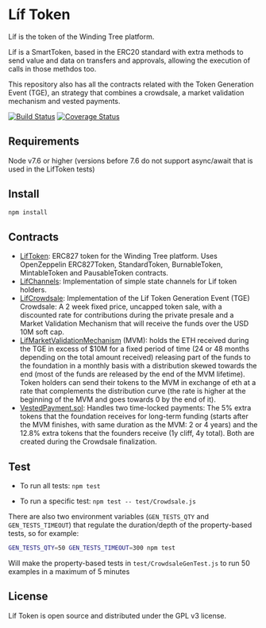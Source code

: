 # Líf Token

Líf is the token of the Winding Tree platform.

Líf is a SmartToken, based in the ERC20 standard with extra methods to send value and data on transfers and approvals, allowing the execution of calls in those methdos too.

This repository also has all the contracts related with the Token Generation Event (TGE), an strategy that combines a crowdsale, a market validation mechanism and vested payments.

[![Build Status](https://travis-ci.org/windingtree/LifToken.svg?branch=master)](https://travis-ci.org/windingtree/LifToken)
[![Coverage Status](https://coveralls.io/repos/github/windingtree/LifToken/badge.svg?branch=master)](https://coveralls.io/github/windingtree/LifToken?branch=master&v=2.0)

## Requirements

Node v7.6 or higher (versions before 7.6 do not support async/await that is used in the LifToken tests)

## Install

```sh
npm install
```

## Contracts

- [LifToken](contracts/LifToken.sol): ERC827 token for the Winding Tree platform.
 Uses OpenZeppelin ERC827Token, StandardToken, BurnableToken, MintableToken and PausableToken contracts.
 - [LifChannels](contracts/LifChannels.sol): Implementation of simple state channels for Lif token holders.
- [LifCrowdsale](contracts/LifCrowdsale.sol): Implementation of the Lif Token Generation Event (TGE)
  Crowdsale: A 2 week fixed price, uncapped token sale, with a discounted rate for contributions during the private
  presale and a Market Validation Mechanism that will receive the funds over the USD 10M soft cap.
- [LifMarketValidationMechanism](contracts/LifMarketValidationMechanism.sol) (MVM): holds the ETH received during
  the TGE in excess of $10M for a fixed period of time (24 or 48 months depending on the total amount received) releasing
  part of the funds to the foundation in a monthly basis with a distribution skewed towards the end (most of the funds are
  released by the end of the MVM lifetime). Token holders can send their tokens to the MVM in exchange of eth at a rate
  that complements the distribution curve (the rate is higher at the beginning of the MVM and goes towards 0 by the end of it).
- [VestedPayment.sol](contracts/VestedPayment.sol): Handles two time-locked payments: The 5% extra tokens
  that the foundation receives for long-term funding (starts after the MVM finishes, with same duration as the MVM: 2 or 4 years)
  and the 12.8% extra tokens that the founders receive (1y cliff, 4y total). Both are created during the Crowdsale finalization.

## Test

* To run all tests: `npm test`

* To run a specific test: `npm test -- test/Crowdsale.js`

There are also two environment variables (`GEN_TESTS_QTY` and `GEN_TESTS_TIMEOUT`) that regulate the duration/depth of the property-based tests, so for example:

```sh
GEN_TESTS_QTY=50 GEN_TESTS_TIMEOUT=300 npm test
```

Will make the property-based tests in `test/CrowdsaleGenTest.js` to run 50 examples in a maximum of 5 minutes


## License

Líf Token is open source and distributed under the GPL v3 license.
